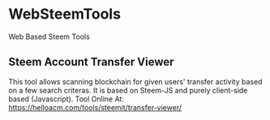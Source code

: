 # WebSteemTools
Web Based Steem Tools

## Steem Account Transfer Viewer
This tool allows scanning blockchain for given users' transfer activity based on a few search criteras. It is based on Steem-JS and purely client-side based (Javascript).
Tool Online At: https://helloacm.com/tools/steemit/transfer-viewer/
